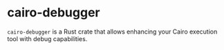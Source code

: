 # cairo-debugger

`cairo-debugger` is a Rust crate that allows enhancing your Cairo execution tool
with debug capabilities.
